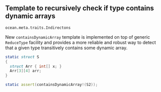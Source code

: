 ## Template to recursively check if type contains dynamic arrays

`ocean.meta.traits.Indirectons`

New `containsDynamicArray` template is implemented on top of generic
`ReduceType` facility and provides a more reliable and robust way to detect that
a given type transitively contains some dynamic array.

```D
static struct S
{
  struct Arr { int[] x; }
  Arr[3][4] arr;
}

static assert(containsDynamicArray!(S2));
```
